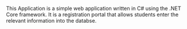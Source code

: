 This Application is a simple web application written in C# using the .NET Core framework. 
It is a registration portal that allows students enter the relevant information into the databse.
